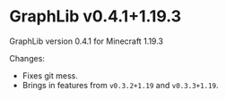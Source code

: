 # GraphLib v0.4.1+1.19.3

GraphLib version 0.4.1 for Minecraft 1.19.3

Changes:

* Fixes git mess.
* Brings in features from `v0.3.2+1.19` and `v0.3.3+1.19`.
